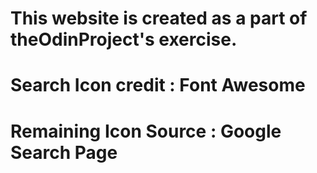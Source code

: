 # This website is created as a part of theOdinProject's exercise.

# Search Icon credit : Font Awesome
# Remaining Icon Source : Google Search Page
